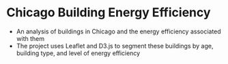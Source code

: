 # Chicago Building Energy Efficiency

* An analysis of buildings in Chicago and the energy efficiency associated with them
* The project uses Leaflet and D3.js to segment these buildings by age, building type, and level of energy efficiency
